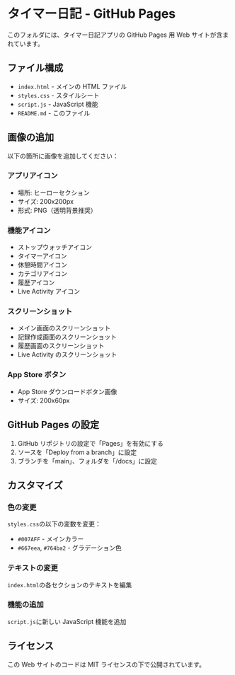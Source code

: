 # タイマー日記 - GitHub Pages

このフォルダには、タイマー日記アプリの GitHub Pages 用 Web サイトが含まれています。

## ファイル構成

- `index.html` - メインの HTML ファイル
- `styles.css` - スタイルシート
- `script.js` - JavaScript 機能
- `README.md` - このファイル

## 画像の追加

以下の箇所に画像を追加してください：

### アプリアイコン

- 場所: ヒーローセクション
- サイズ: 200x200px
- 形式: PNG（透明背景推奨）

### 機能アイコン

- ストップウォッチアイコン
- タイマーアイコン
- 休憩時間アイコン
- カテゴリアイコン
- 履歴アイコン
- Live Activity アイコン

### スクリーンショット

- メイン画面のスクリーンショット
- 記録作成画面のスクリーンショット
- 履歴画面のスクリーンショット
- Live Activity のスクリーンショット

### App Store ボタン

- App Store ダウンロードボタン画像
- サイズ: 200x60px

## GitHub Pages の設定

1. GitHub リポジトリの設定で「Pages」を有効にする
2. ソースを「Deploy from a branch」に設定
3. ブランチを「main」、フォルダを「/docs」に設定

## カスタマイズ

### 色の変更

`styles.css`の以下の変数を変更：

- `#007AFF` - メインカラー
- `#667eea`, `#764ba2` - グラデーション色

### テキストの変更

`index.html`の各セクションのテキストを編集

### 機能の追加

`script.js`に新しい JavaScript 機能を追加

## ライセンス

この Web サイトのコードは MIT ライセンスの下で公開されています。
